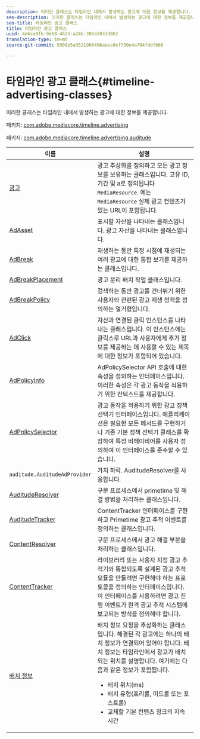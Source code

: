 ```yaml
---
description: 이러한 클래스는 타임라인 내에서 발생하는 광고에 대한 정보를 제공합니다.
seo-description: 이러한 클래스는 타임라인 내에서 발생하는 광고에 대한 정보를 제공합니다.
seo-title: 타임라인 광고 클래스
title: 타임라인 광고 클래스
uuid: 4e6ca9fb-9e68-4625-a24b-386a50333862
translation-type: tm+mt
source-git-commit: 5908e5a3521966496aeec0ef730e4a704fddfb68

---
```



# 타임라인 광고 클래스{#timeline-advertising-classes}

이러한 클래스는 타임라인 내에서 발생하는 광고에 대한 정보를 제공합니다.

패키지: [com.adobe.mediacore.timeline.advertising](https://help.adobe.com/en_US/primetime/api/psdk/javadoc_1.4/com/adobe/mediacore/timeline/advertising/package-summary.html)

패키지: [com.adobe.mediacore.timeline.advertising.auditude](https://help.adobe.com/en_US/primetime/api/psdk/javadoc_1.4/com/adobe/mediacore/timeline/advertising/auditude/package-summary.html)

| 이름 | 설명 |
|--- |--- |
| [광고](https://help.adobe.com/en_US/primetime/api/psdk/javadoc_1.4/com/adobe/mediacore/timeline/advertising/Ad.html) | 광고 추상화를 정의하고 모든 광고 정보를 보유하는 클래스입니다. 고유 ID, 기간 및 a로 정의됩니다 `MediaResource`. 에는 `MediaResource` 실제 광고 컨텐츠가 있는 URL이 포함됩니다. |
| [AdAsset](https://help.adobe.com/en_US/primetime/api/psdk/javadoc_1.4/com/adobe/mediacore/timeline/advertising/AdAsset.html) | 표시할 자산을 나타내는 클래스입니다. 광고 자산을 나타내는 클래스입니다. |
| [AdBreak](https://help.adobe.com/en_US/primetime/api/psdk/javadoc_1.4/com/adobe/mediacore/timeline/advertising/AdBreak.html) | 재생하는 동안 특정 시점에 재생되는 여러 광고에 대한 통합 보기를 제공하는 클래스입니다. |
| [AdBreakPlacement](https://help.adobe.com/en_US/primetime/api/psdk/javadoc_1.4/com/adobe/mediacore/timeline/advertising/AdBreakPlacement.html) | 광고 분리 배치 작업 클래스입니다. |
| [AdBreakPolicy](https://help.adobe.com/en_US/primetime/api/psdk/javadoc_1.4/com/adobe/mediacore/timeline/advertising/AdBreakPolicy.html) | 검색하는 동안 광고를 건너뛰기 위한 사용자와 관련된 광고 재생 정책을 정의하는 열거형입니다. |
| [AdClick](https://help.adobe.com/en_US/primetime/api/psdk/javadoc_1.4/com/adobe/mediacore/timeline/advertising/AdClick.html) | 자산과 연결된 클릭 인스턴스를 나타내는 클래스입니다. 이 인스턴스에는 클릭스루 URL과 사용자에게 추가 정보를 제공하는 데 사용할 수 있는 제목에 대한 정보가 포함되어 있습니다. |
| [AdPolicyInfo](https://help.adobe.com/en_US/primetime/api/psdk/javadoc_1.4/com/adobe/mediacore/timeline/advertising/AdPolicyInfo.html) | AdPolicySelector API 호출에 대한 속성을 정의하는 인터페이스입니다. 이러한 속성은 각 광고 동작을 적용하기 위한 컨텍스트를 제공합니다. |
| [AdPolicySelector](https://help.adobe.com/en_US/primetime/api/psdk/javadoc_1.4/com/adobe/mediacore/timeline/advertising/AdPolicySelector.html) | 광고 동작을 적용하기 위한 광고 정책 선택기 인터페이스입니다. 애플리케이션은 필요한 모든 메서드를 구현하거나 기존 기본 정책 선택기 클래스를 확장하여 특정 비헤이비어를 사용자 정의하여 이 인터페이스를 준수할 수 있습니다. |
| `auditude.AuditudeAdProvider` | 가치 하락. AuditudeResolver를 사용합니다. |
| [AuditudeResolver](https://help.adobe.com/en_US/primetime/api/psdk/javadoc_1.4/com/adobe/mediacore/timeline/advertising/auditude/AuditudeResolver.html) | 구문 프로세스에서 primetime 및 해결 방법을 처리하는 클래스입니다. |
| [AuditudeTracker](https://help.adobe.com/en_US/primetime/api/psdk/javadoc_1.4/com/adobe/mediacore/timeline/advertising/auditude/AuditudeTracker.html) | ContentTracker 인터페이스를 구현하고 Primetime 광고 추적 이벤트를 정의하는 클래스입니다. |
| [ContentResolver](https://help.adobe.com/en_US/primetime/api/psdk/javadoc_1.4/com/adobe/mediacore/timeline/advertising/ContentResolver.html) | 구문 프로세스에서 광고 해결 부분을 처리하는 클래스입니다. |
| [ContentTracker](https://help.adobe.com/en_US/primetime/api/psdk/javadoc_1.4/com/adobe/mediacore/timeline/advertising/ContentTracker.html) | 라이브러리 또는 사용자 지정 광고 추적기와 통합되도록 설계된 광고 추적 모듈을 만들려면 구현해야 하는 프로토콜을 정의하는 인터페이스입니다. 이 인터페이스를 사용하려면 광고 진행 이벤트가 원격 광고 추적 시스템에 보고되는 방식을 정의해야 합니다. |
| [배치 정보](https://help.adobe.com/en_US/primetime/api/psdk/javadoc_1.4/com/adobe/mediacore/timeline/advertising/PlacementInformation.html) | 배치 정보 요청을 추상화하는 클래스입니다. 해결된 각 광고에는 하나의 배치 정보가 연결되어 있어야 합니다. 배치 정보는 타임라인에서 광고가 배치되는 위치를 설명합니다. 여기에는 다음과 같은 정보가 포함됩니다. <ul><li>배치 위치(ms) </li><li>배치 유형(프리롤, 미드롤 또는 포스트롤) </li><li>교체할 기본 컨텐츠 청크의 지속 시간</li></ul> |
